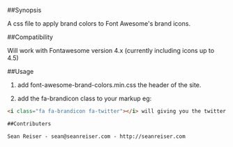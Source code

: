 ##Synopsis

A css file to apply brand colors to Font Awesome's brand icons.

##Compatibility

Will work with Fontawesome version 4.x (currently including icons up to 4.5)

##Usage

1) add font-awesome-brand-colors.min.css the header of the site.

2) add the fa-brandicon class to your markup eg:
```HTML  
<i class="fa fa-brandicon fa-twitter"></i> will giving you the twitter icon in brilliant twitter blue. 

##Contributers

Sean Reiser - sean@seanreiser.com - http://seanreiser.com
